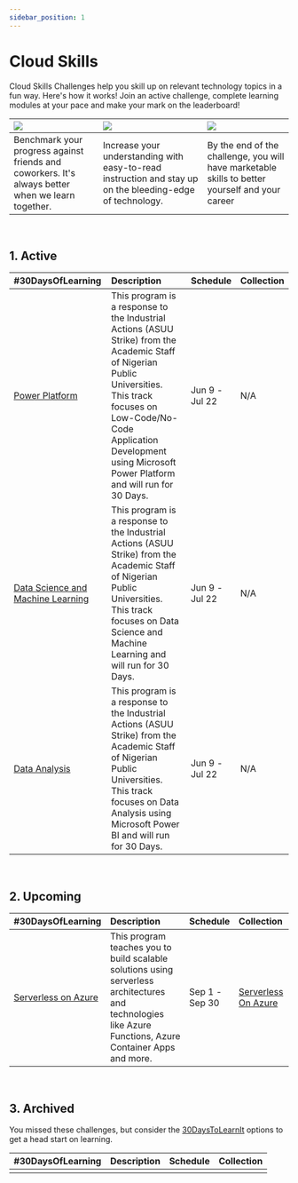 ```yaml
---
sidebar_position: 1
---
```


# Cloud Skills

Cloud Skills Challenges help you skill up on relevant technology topics in a fun way. Here's how it works! Join an active challenge, complete learning modules at your pace and make your mark on the leaderboard!

|![](https://docs.microsoft.com/en-us/media/learn/challenge/how_it_works_1.png?branch=main) | ![](https://docs.microsoft.com/en-us/media/learn/challenge/how_it_works_2.png?branch=main) | ![](https://docs.microsoft.com/en-us/media/learn/challenge/how_it_works_3.png?branch=main)|
|:---|:---|:---|
| Benchmark your progress against friends and coworkers. It's always better when we learn together. | Increase your understanding with easy-to-read instruction and stay up on the bleeding-edge of technology. | By the end of the challenge, you will have marketable skills to better yourself and your career|

<br/>

## 1. Active

| #30DaysOfLearning | Description | Schedule | Collection |
|:---|:---|:---| :---| 
| [Power Platform](https://docs.microsoft.com/en-us/learn/challenges?id=c439e216-a5f6-49c8-9018-749cfd5954d5)| This program is a response to the Industrial Actions (ASUU Strike) from the Academic Staff of Nigerian Public Universities. This track focuses on Low-Code/No-Code Application Development using Microsoft Power Platform and will run for 30 Days.| Jun 9 - <br/> Jul 22| N/A |
| [Data Science and Machine Learning](https://docs.microsoft.com/en-us/learn/challenges?id=b502134d-d9c9-48c8-aebd-0c1ac772132f) |This program is a response to the Industrial Actions (ASUU Strike) from the Academic Staff of Nigerian Public Universities. This track focuses on Data Science and Machine Learning and will run for 30 Days. |Jun 9 - <br/> Jul 22 | N/A |
| [Data Analysis](https://docs.microsoft.com/en-us/learn/challenges?id=8e6a1b5e-7d86-4387-ac40-5a60224116ae)|This program is a response to the Industrial Actions (ASUU Strike) from the Academic Staff of Nigerian Public Universities. This track focuses on Data Analysis using Microsoft Power BI and will run for 30 Days. |Jun 9 - <br/> Jul 22  | N/A |


<br/>

## 2. Upcoming

| #30DaysOfLearning | Description | Schedule | Collection |
|:---|:---|:---| :---| 
| [Serverless on Azure](https://azure.github.com/Cloud-Native) | This program teaches you to build scalable solutions using serverless architectures and technologies like Azure Functions, Azure Container Apps and more. | Sep 1 - <br/> Sep 30  | [Serverless On Azure](https://docs.microsoft.com/en-us/users/nityan/collections/z2xwsn5wremxw4)|


<br/>

## 3. Archived

You missed these challenges, but consider the [30DaysToLearnIt](https://developer.microsoft.com/en-us/offers/30-days-to-learn-it) options to get a head start on learning.

| #30DaysOfLearning | Description | Schedule | Collection |
|:---|:---|:---| :---| 
| | | |